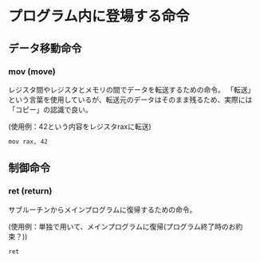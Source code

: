# プログラム内に登場する命令
## データ移動命令
### mov (move)
レジスタ間やレジスタとメモリの間でデータを転送するための命令。
「転送」という言葉を使用しているが、転送元のデータはそのまま残るため、実際には「コピー」の認識で良い。

(使用例：42という内容をレジスタraxに転送)
```
mov rax, 42
```

## 制御命令
### ret (return)
サブルーチンからメインプログラムに復帰するための命令。

(使用例：単独で用いて、メインプログラムに復帰(プログラム終了時のお約束？))
```
ret
```